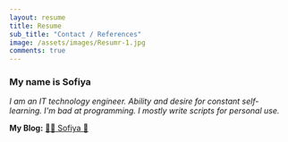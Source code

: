 ```yaml
---
layout: resume
title: Resume
sub_title: "Contact / References"
image: /assets/images/Resumr-1.jpg
comments: true
---
```


### My name is Sofiya

_I am an IT technology engineer. Ability and desire for constant self-learning. I'm bad at programming. I mostly write scripts for personal use._

**My Blog:** [🌸🐳 Sofiya 👋](https://sofi2025-cpu.github.io/)

<!--
**Email:**
[contact me](mailto:
[sofija.p2018@gmail.com]
)
-->
